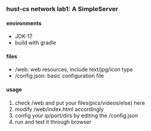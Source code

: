 ### hust-cs network lab1: A SimpleServer
#### environments
- JDK-17
- build with gradle
#### files
- /web: web resources, include text/jpg/icon type
- /config.json: basic configuration file
#### usage
1. check /web and put your files(pics/videos/else) here
2. modify /web/index.html accordingly
3. config your ip/port/dirs by editing the /config.json
4. run and test it through browser
